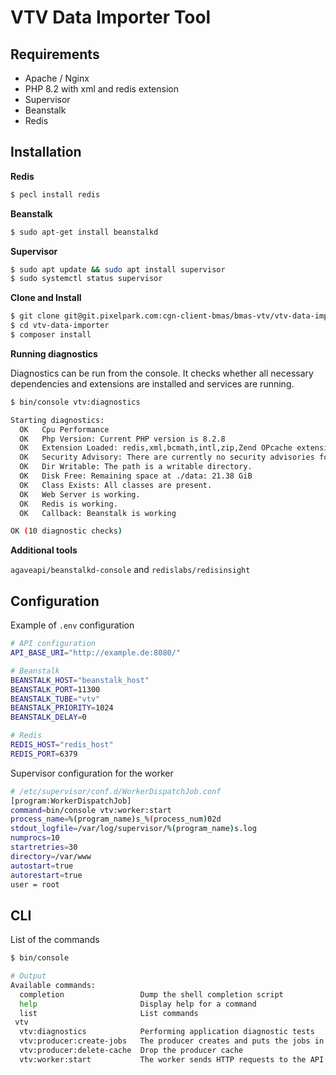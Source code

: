 # VTV Data Importer Tool

## Requirements

- Apache / Nginx
- PHP 8.2 with xml and redis extension
- Supervisor
- Beanstalk
- Redis

## Installation
**Redis**

```bash
$ pecl install redis
```

**Beanstalk**

```bash
$ sudo apt-get install beanstalkd
```

**Supervisor**

```bash
$ sudo apt update && sudo apt install supervisor
$ sudo systemctl status supervisor
```

**Clone and Install**

```bash
$ git clone git@git.pixelpark.com:cgn-client-bmas/bmas-vtv/vtv-data-importer.git
$ cd vtv-data-importer  
$ composer install
```

**Running diagnostics**

Diagnostics can be run from the console. 
It checks whether all necessary dependencies and extensions
are installed and services are running.

```bash
$ bin/console vtv:diagnostics

Starting diagnostics:
  OK   Cpu Performance
  OK   Php Version: Current PHP version is 8.2.8
  OK   Extension Loaded: redis,xml,bcmath,intl,zip,Zend OPcache extensions are loaded.
  OK   Security Advisory: There are currently no security advisories for packages specified in composer.lock
  OK   Dir Writable: The path is a writable directory.
  OK   Disk Free: Remaining space at ./data: 21.38 GiB
  OK   Class Exists: All classes are present.
  OK   Web Server is working.
  OK   Redis is working.
  OK   Callback: Beanstalk is working

OK (10 diagnostic checks)              
```

**Additional tools**

`agaveapi/beanstalkd-console` and `redislabs/redisinsight`

## Configuration

Example of `.env` configuration

```bash 
# API configuration
API_BASE_URI="http://example.de:8080/"

# Beanstalk
BEANSTALK_HOST="beanstalk_host"
BEANSTALK_PORT=11300
BEANSTALK_TUBE="vtv"
BEANSTALK_PRIORITY=1024
BEANSTALK_DELAY=0

# Redis
REDIS_HOST="redis_host"
REDIS_PORT=6379
```

Supervisor configuration for the worker

```bash
# /etc/supervisor/conf.d/WorkerDispatchJob.conf
[program:WorkerDispatchJob]
command=bin/console vtv:worker:start
process_name=%(program_name)s_%(process_num)02d
stdout_logfile=/var/log/supervisor/%(program_name)s.log
numprocs=10
startretries=30
directory=/var/www
autostart=true
autorestart=true
user = root
```


## CLI

List of the commands

```bash 
$ bin/console

# Output
Available commands:
  completion                 Dump the shell completion script
  help                       Display help for a command
  list                       List commands
 vtv
  vtv:diagnostics            Performing application diagnostic tests
  vtv:producer:create-jobs   The producer creates and puts the jobs in the queue
  vtv:producer:delete-cache  Drop the producer cache
  vtv:worker:start           The worker sends HTTP requests to the API endpoint
```

